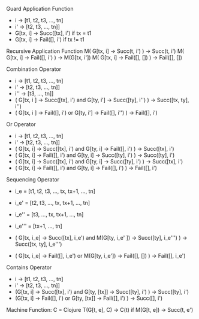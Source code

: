 Guard Application Function
- i -> [t1, t2, t3, ..., tn]
- i' -> [t2, t3, ..., tn]]
- G[tx, i] -> Succ([tx], i') if tx = t1
- G[tx, i] -> Fail([], i') if tx != t1


Recursive Application Function
M( G[tx, i] -> Succ(t, i') ) -> Succ(t, i')
M( G[tx, i] -> Fail([], i') ) -> M(G[tx, i'])
M( G[tx, i] -> Fail([], []) ) -> Fail([], [])


Combination Operator
- i -> [t1, t2, t3, ..., tn]
- i' -> [t2, t3, ..., tn]]
- i'' -> [t3, ..., tn]]
- ( G[tx, i ] -> Succ([tx], i') and 
    G[ty, i'] -> Succ([ty], i'') ) -> Succ([tx, ty], i'') 
- ( G[tx, i ] -> Fail([], i') or 
    G[ty, i'] -> Fail([], i'') ) -> Fail([], i') 


Or Operator
- i -> [t1, t2, t3, ..., tn]
- i' -> [t2, t3, ..., tn]]
- ( G[tx, i] -> Succ([tx], i') and 
    G[ty, i] -> Fail([], i') ) -> Succ([tx], i')
- ( G[tx, i] -> Fail([], i') and 
    G[ty, i] -> Succ([ty], i') ) -> Succ([ty], i')
- ( G[tx, i] -> Succ([tx], i') and 
    G[ty, i] -> Succ([ty], i') ) -> Succ([tx], i')
- ( G[tx, i] -> Fail([], i') and 
    G[ty, i] -> Fail([], i') ) -> Fail([], i')


Sequencing Operator
- i_e = [t1, t2, t3, ..., tx, tx+1, ..., tn]
- i_e' = [t2, t3, ..., tx, tx+1, ..., tn]
- i_e'' = [t3, ..., tx, tx+1, ..., tn]
- i_e''' = [tx+1, ..., tn]

- ( G[tx, i_e]  -> Succ([tx], i_e') and
    M(G[ty, i_e' ]) -> Succ([ty], i_e''') ) -> Succ([tx, ty], i_e''')

- ( G[tx, i_e]  -> Fail([], i_e') or
    M(G[ty, i_e']) -> Fail([], []) ) -> Fail([], i_e')

Contains Operator
- i -> [t1, t2, t3, ..., tn]
- i' -> [t2, t3, ..., tn]]
- (G[tx, i] -> Succ([tx], i') and 
   G[ty, [tx]] -> Succ([ty], i') ) -> Succ([ty], i')
- (G[tx, i] -> Fail([], i') or 
   G[ty, [tx]] -> Fail([], i') ) -> Succ([], i')


Machine Function:
C = Clojure
T(G[t, e], C) -> C(t) if M(G[t, e]) -> Succ(t, e')